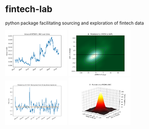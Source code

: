 # fintech-lab
python package facilitating sourcing and exploration of fintech data

<img src="https://raw.githubusercontent.com/Thomas-Power/fintech-lab/master/example%20outputs/Figure_1.png" alt="Example" width="200">
<img src="https://raw.githubusercontent.com/Thomas-Power/fintech-lab/master/example%20outputs/Figure_2.png" alt="Example" width="200">
<br>
<img src="https://raw.githubusercontent.com/Thomas-Power/fintech-lab/master/example%20outputs/Figure_3.png" alt="Example" width="200">
<img src="https://raw.githubusercontent.com/Thomas-Power/fintech-lab/master/example%20outputs/Figure_4.png" alt="Example" width="200">
